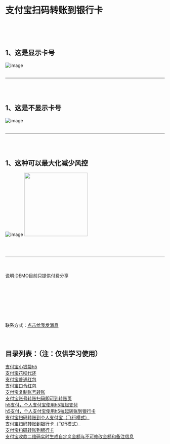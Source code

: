 # 支付宝扫码转账到银行卡
<br/>
<br/>
<br/>

1、这是显示卡号
--

![image](https://i.loli.net/2020/11/11/SoGnV36MK9Oy71a.jpg)
<br/>
<br/>
<hr/>
<br/>
<br/>

1、这是不显示卡号
--

![image](https://i.loli.net/2020/11/11/Bkv1ZsK3lJMCmAI.jpg)
<br/>
<br/>
<hr/>
<br/>
<br/>

1、这种可以最大化减少风控
--

![image](https://i.loli.net/2021/05/12/drqEclI7TaK3W4m.jpg)
<img src="https://i.loli.net/2021/05/12/drqEclI7TaK3W4m.jpg" width="200" height="200" alt=""/>

<br/>
<br/>
<hr/>
<br/>
<br/>
说明:DEMO目前只提供付费分享 
<br/>
<br/>
<br/>
<br/>
<br/>
<br/>
<br/>
<br/>
<br/>
联系方式：<a target="_blank" href="http://apppay.xyz/qq.html">点击给我发消息</a>
<br/>
<br/>
<br/>

目录列表：（注：仅供学习使用）<br/>
--
<a target="_blank" href="https://github.com/apppay/qdpay/">支付宝小钱袋h5</a><br/>
<a target="_blank" href="#">支付宝花呗代还</a><br/>
<a target="_blank" href="https://github.com/apppay/payai/">支付宝普通红包</a><br/>
<a target="_blank" href="#">支付宝口令红包</a><br/>
<a target="_blank" href="https://github.com/apppay/copyzfb/">支付宝复制账号转账</a><br/>
<a target="_blank" href="https://github.com/apppay/ailpaygm/">支付宝账号转账扫码即可到转账页</a><br/>
<a target="_blank" href="https://github.com/apppay/h5pay/">h5支付，个人支付宝使用h5拉起支付</a><br/>
<a target="_blank" href="https://github.com/apppay/h5toyh/">h5支付，个人支付宝使用h5拉起转账到银行卡</a><br/>
<a target="_blank" href="https://github.com/apppay/zztopayfx/">支付宝扫码转账到个人支付宝（飞行模式）</a><br/>
<a target="_blank" href="https://github.com/apppay/h5toyhfx/">支付宝扫码转账到银行卡（飞行模式）</a><br/>
<a target="_blank" href="https://github.com/apppay/zztoyh/">支付宝扫码转账到银行卡</a><br/>
<a target="_blank" href="https://github.com/apppay/zhifubao/">支付宝收款二维码实时生成自定义金额与不可修改金额和备注信息</a><br/>





